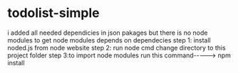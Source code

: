 # todolist-simple 

 i added all needed dependicies in json pakages but there is no node modules 
 to get node modules depends on  dependecies
 step 1: install noded.js from node website
 step 2: run node cmd   change directory to this project folder
 step 3:to import node modules run this command----->     npm install

